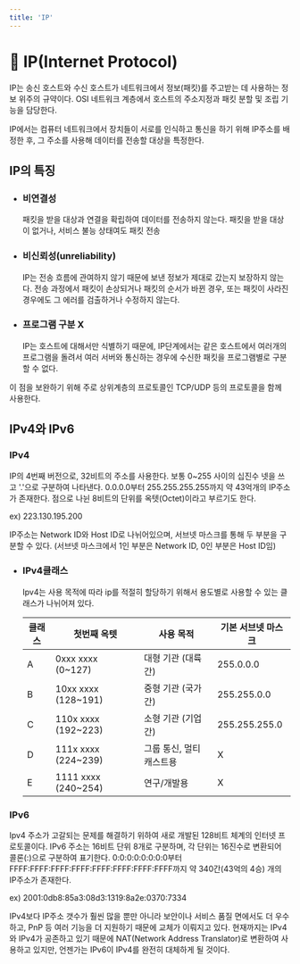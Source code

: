 ```yaml
---
title: 'IP'
---
```

# 📡 IP(Internet Protocol)
<p>IP는 송신 호스트와 수신 호스트가 네트워크에서 정보(패킷)를 주고받는 데 사용하는 정보 위주의 규약이다. OSI 네트워크 계층에서 호스트의 주소지정과 패킷 분할 및 조립 기능을 담당한다.</p>
<p>IP에서는 컴퓨터 네트워크에서 장치들이 서로를 인식하고 통신을 하기 위해 IP주소를 배정한 후, 그 주소를 사용해 데이터를 전송할 대상을 특정한다.</p>

## IP의 특징
- ### 비연결성
    패킷을 받을 대상과 연결을 확립하여 데이터를 전송하지 않는다. 패킷을 받을 대상이 없거나, 서비스 불능 상태여도 패킷 전송

- ### 비신뢰성(unreliability)
    IP는 전송 흐름에 관여하지 않기 때문에 보낸 정보가 제대로 갔는지 보장하지 않는다. 전송 과정에서 패킷이 손상되거나 패킷의 순서가 바뀐 경우, 또는 패킷이 사라진 경우에도 그 에러를 검출하거나 수정하지 않는다.

- ### 프로그램 구분 X
    IP는 호스트에 대해서만 식별하기 때문에, IP단계에서는 같은 호스트에서 여러개의 프로그램을 돌려서 여러 서버와 통신하는 경우에 수신한 패킷을 프로그램별로 구분할 수 없다.

이 점을 보완하기 위해 주로 상위계층의 프로토콜인 <a scr="">TCP/UDP</a> 등의 프로토콜을 함께 사용한다.

## IPv4와 IPv6
### IPv4
<p>IP의 4번째 버전으로, 32비트의 주소를 사용한다. 보통 0~255 사이의 십진수 넷을 쓰고 '.'으로 구분하여 나타낸다. 0.0.0.0부터 255.255.255.255까지 약 43억개의 IP주소가 존재한다. 점으로 나뉜 8비트의 단위를 옥텟(Octet)이라고 부르기도 한다.</p>
<p>ex) 223.130.195.200</p>
<p>IP주소는 Network ID와 Host ID로 나뉘어있으며, 서브넷 마스크를 통해 두 부분을 구분할 수 있다. (서브넷 마스크에서 1인 부분은 Network ID, 0인 부분은 Host ID임)</p>

 - ### IPv4클래스
    Ipv4는 사용 목적에 따라 ip를 적절히 할당하기 위해서 용도별로 사용할 수 있는 클래스가 나뉘어져 있다.
    
    |클래스|첫번째 옥텟|사용 목적|기본 서브넷 마스크|
    |-|-|-|-|
    |A|0xxx xxxx (0~127)|대형 기관 (대륙 간)|255.0.0.0|
    |B|10xx xxxx (128~191)|중형 기관 (국가 간)|255.255.0.0|
    |C|110x xxxx (192~223)|소형 기관 (기업 간)|255.255.255.0|
    |D|111x xxxx (224~239)|그룹 통신, 멀티캐스트용|X|
    |E|1111 xxxx (240~254)|연구/개발용|X|

### IPv6
<p>Ipv4 주소가 고갈되는 문제를 해결하기 위하여 새로 개발된 128비트 체계의 인터넷 프로토콜이다. IPv6 주소는 16비트 단위 8개로 구분하며, 각 단위는 16진수로 변환되어 콜론(:)으로 구분하여 표기한다. 0:0:0:0:0:0:0:0부터 FFFF:FFFF:FFFF:FFFF:FFFF:FFFF:FFFF:FFFF까지 약 340간(43억의 4승) 개의 IP주소가 존재한다.  </p>
<p>ex) 2001:0db8:85a3:08d3:1319:8a2e:0370:7334</p>
<p>IPv4보다 IP주소 갯수가 훨씬 많을 뿐만 아니라 보안이나 서비스 품질 면에서도 더 우수하고, PnP 등 여러 기능을 더 지원하기 때문에 교체가 이뤄지고 있다. 현재까지는 IPv4와 IPv4가 공존하고 있기 때문에 NAT(Network Address Translator)로 변환하여 사용하고 있지만, 언젠가는 IPv6이 IPv4를 완전히 대체하게 될 것이다.</p>
